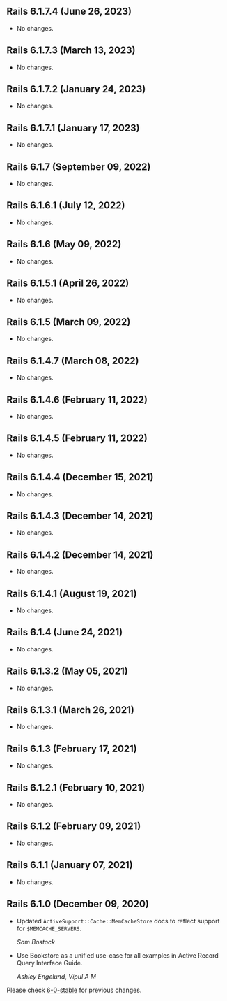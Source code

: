 ## Rails 6.1.7.4 (June 26, 2023) ##

*   No changes.


## Rails 6.1.7.3 (March 13, 2023) ##

*   No changes.


## Rails 6.1.7.2 (January 24, 2023) ##

*   No changes.


## Rails 6.1.7.1 (January 17, 2023) ##

*   No changes.


## Rails 6.1.7 (September 09, 2022) ##

*   No changes.


## Rails 6.1.6.1 (July 12, 2022) ##

*   No changes.


## Rails 6.1.6 (May 09, 2022) ##

*   No changes.


## Rails 6.1.5.1 (April 26, 2022) ##

*   No changes.


## Rails 6.1.5 (March 09, 2022) ##

*   No changes.


## Rails 6.1.4.7 (March 08, 2022) ##

*   No changes.


## Rails 6.1.4.6 (February 11, 2022) ##

*   No changes.


## Rails 6.1.4.5 (February 11, 2022) ##

*   No changes.


## Rails 6.1.4.4 (December 15, 2021) ##

*   No changes.


## Rails 6.1.4.3 (December 14, 2021) ##

*   No changes.


## Rails 6.1.4.2 (December 14, 2021) ##

*   No changes.


## Rails 6.1.4.1 (August 19, 2021) ##

*   No changes.


## Rails 6.1.4 (June 24, 2021) ##

*   No changes.


## Rails 6.1.3.2 (May 05, 2021) ##

*   No changes.


## Rails 6.1.3.1 (March 26, 2021) ##

*   No changes.


## Rails 6.1.3 (February 17, 2021) ##

*   No changes.


## Rails 6.1.2.1 (February 10, 2021) ##

*   No changes.


## Rails 6.1.2 (February 09, 2021) ##

*   No changes.


## Rails 6.1.1 (January 07, 2021) ##

*   No changes.


## Rails 6.1.0 (December 09, 2020) ##

*   Updated `ActiveSupport::Cache::MemCacheStore` docs to reflect support for `$MEMCACHE_SERVERS`.

    *Sam Bostock*

*   Use Bookstore as a unified use-case for all examples in Active Record Query Interface Guide.

    *Ashley Engelund*, *Vipul A M*


Please check [6-0-stable](https://github.com/rails/rails/blob/6-0-stable/guides/CHANGELOG.md) for previous changes.
